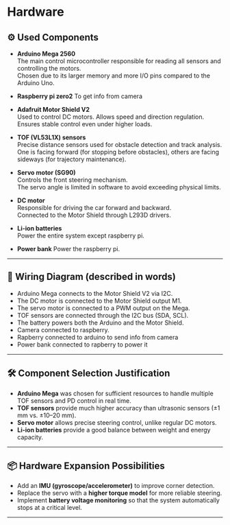 # Hardware

## ⚙️ Used Components

- **Arduino Mega 2560**  
  The main control microcontroller responsible for reading all sensors and controlling the motors.  
  Chosen due to its larger memory and more I/O pins compared to the Arduino Uno.
  
- **Raspberry pi zero2**
    To get info from camera

- **Adafruit Motor Shield V2**  
  Used to control DC motors. Allows speed and direction regulation.  
  Ensures stable control even under higher loads.  

- **TOF (VL53L1X) sensors**  
  Precise distance sensors used for obstacle detection and track analysis.  
  One is facing forward (for stopping before obstacles), others are facing sideways (for trajectory maintenance).  

- **Servo motor (SG90)**  
  Controls the front steering mechanism.  
  The servo angle is limited in software to avoid exceeding physical limits.  

- **DC motor**  
  Responsible for driving the car forward and backward.  
  Connected to the Motor Shield through L293D drivers.  

- **Li-ion batteries**  
  Power the entire system except raspberry pi.
- **Power bank** 
 Power the raspberry pi.
---

## 🔌 Wiring Diagram (described in words)

- Arduino Mega connects to the Motor Shield V2 via I2C.  
- The DC motor is connected to the Motor Shield output M1.  
- The servo motor is connected to a PWM output on the Mega.  
- TOF sensors are connected through the I2C bus (SDA, SCL).  
- The battery powers both the Arduino and the Motor Shield.  
- Camera connected to raspberry.
- Rapberry connected to arduino to send info from camera
- Power bank connected to rapberry to power it
---

## 🛠️ Component Selection Justification

- **Arduino Mega** was chosen for sufficient resources to handle multiple TOF sensors and PD control in real time.  
- **TOF sensors** provide much higher accuracy than ultrasonic sensors (±1 mm vs. ±10–20 mm).  
- **Servo motor** allows precise steering control, unlike regular DC motors.  
- **Li-ion batteries** provide a good balance between weight and energy capacity.  

---

## 📦 Hardware Expansion Possibilities

- Add an **IMU (gyroscope/accelerometer)** to improve corner detection.  
- Replace the servo with a **higher torque model** for more reliable steering.  
- Implement **battery voltage monitoring** so that the system automatically stops at a critical level.  

---
